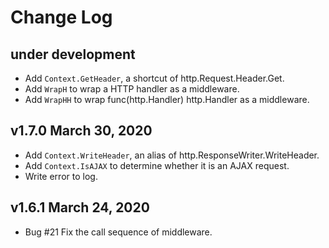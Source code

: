 Change Log
==========

under development
-----------------
- Add `Context.GetHeader`, a shortcut of http.Request.Header.Get.
- Add `WrapH` to wrap a HTTP handler as a middleware.
- Add `WrapHH` to wrap func(http.Handler) http.Handler as a middleware.

v1.7.0 March 30, 2020
---------------------
- Add `Context.WriteHeader`, an alias of http.ResponseWriter.WriteHeader.
- Add `Context.IsAJAX` to determine whether it is an AJAX request.
- Write error to log.

v1.6.1 March 24, 2020
---------------------
- Bug #21 Fix the call sequence of middleware.
